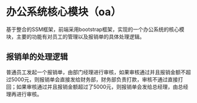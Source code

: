 # 办公系统核心模块（oa）

基于整合的SSM框架，前端采用bootstrap框架，实现的一个办公系统的核心模块，主要的功能有对员工的管理以及报销单的具体处理逻辑。

## 报销单的处理逻辑

普通员工发起一个报销单，由部门经理进行审核，如果审核通过并且报销金额不超过5000元，则报销单会直接发给财务部，财务部负责打款，审核不通过直接打回；如果审核通过并且报销金额超过了5000元，则报销单会发给总经理，由总经理再进行审核。
